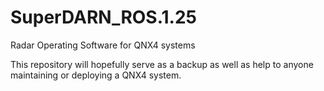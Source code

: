 SuperDARN_ROS.1.25
==================

Radar Operating Software for QNX4 systems


This repository will hopefully serve as a backup as well as help to anyone maintaining or deploying a QNX4 system.
